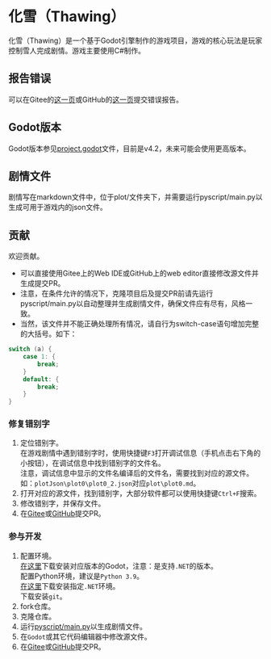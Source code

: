 # 化雪（Thawing）
化雪（Thawing）是一个基于Godot引擎制作的游戏项目，游戏的核心玩法是玩家控制雪人完成剧情。游戏主要使用C#制作。  
## 报告错误
可以在Gitee的[这一页](https://gitee.com/acrsinx/snowman/issues)或GitHub的[这一页](https://github.com/acrsinx/snowman/issues)提交错误报告。
## Godot版本
Godot版本参见[project.godot](project.godot)文件，目前是v4.2，未来可能会使用更高版本。  
## 剧情文件
剧情写在markdown文件中，位于plot/文件夹下，并需要运行pyscript/main.py以生成可用于游戏内的json文件。  
## 贡献
欢迎贡献。  
- 可以直接使用Gitee上的Web IDE或GitHub上的web editor直接修改源文件并生成提交PR。  
- 注意，在条件允许的情况下，克隆项目后及提交PR前请先运行pyscript/main.py以自动整理并生成剧情文件，确保文件应有尽有，风格一致。  
- 当然，该文件并不能正确处理所有情况，请自行为switch-case语句增加完整的大括号。如下：  
```csharp
switch (a) {
    case 1: {
        break;
    }
    default: {
        break;
    }
}
```
### 修复错别字
1. 定位错别字。  
    在游戏剧情中遇到错别字时，使用快捷键`F3`打开调试信息（手机点击右下角的小按钮），在调试信息中找到错别字的文件名。  
    注意，调试信息中显示的文件名编译后的文件名，需要找到对应的源文件。如：`plotJson\plot0\plot0_2.json`对应`plot\plot0.md`。  
1. 打开对应的源文件，找到错别字，大部分软件都可以使用快捷键`Ctrl+F`搜索。  
1. 修改错别字，并保存文件。  
1. 在[Gitee](https://gitee.com/acrsinx/snowman/pulls)或[GitHub](https://github.com/acrsinx/snowman/pulls)提交PR。  
### 参与开发
1. 配置环境。  
    [在这里](https://godotengine.org/download/archive/)下载安装对应版本的Godot，注意：是支持`.NET`的版本。  
    配置Python环境，建议是`Python 3.9`。  
    [在这里](https://dotnet.microsoft.com/download)下载安装指定`.NET`环境。  
    下载安装`git`。  
1. fork仓库。  
1. 克隆仓库。  
1. 运行[pyscript/main.py](pyscript/main.py)以生成剧情文件。  
1. 在`Godot`或其它代码编辑器中修改源文件。  
1. 在[Gitee](https://gitee.com/acrsinx/snowman/pulls)或[GitHub](https://github.com/acrsinx/snowman/pulls)提交PR。  
